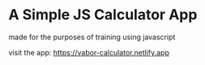 # A Simple JS Calculator App

made for the purposes of training using javascript 

visit the app: https://vabor-calculator.netlify.app
